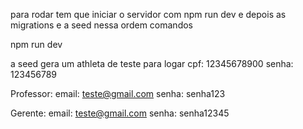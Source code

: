 para rodar tem que iniciar o servidor com npm run dev e depois as migrations e a seed nessa ordem
comandos

npm run dev

a seed gera um athleta de teste para logar
cpf: 12345678900
senha: 123456789

Professor:
email: teste@gmail.com
senha: senha123

Gerente:
email: teste@gmail.com
senha: senha12345